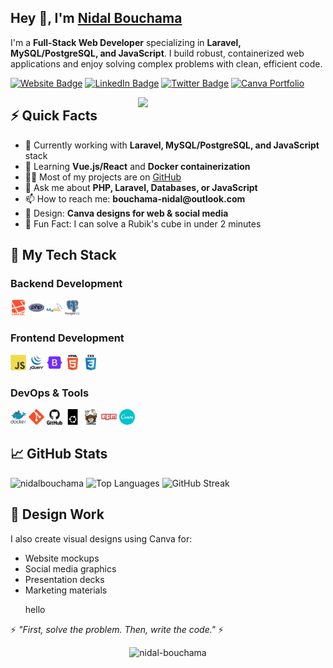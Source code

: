 <h2>Hey 👋, I'm <a href="https://github.com/nidal-bouchama">Nidal Bouchama</a></h2>
<p>I'm a <strong>Full-Stack Web Developer</strong> specializing in <strong>Laravel, MySQL/PostgreSQL, and JavaScript</strong>. I build robust, containerized web applications and enjoy solving complex problems with clean, efficient code.</p>

<p>
  <a href="https://nidalbouchama.com"><img src="https://img.shields.io/badge/-nidalbouchama.com-4E69C8?style=flat-square&amp;labelColor=4E69C8&amp;logo=Firefox&amp;link=https://nidalbouchama.com" alt="Website Badge"></a>
  <a href="https://www.linkedin.com/in/nidal-bouchama"><img src="https://img.shields.io/badge/-@nidalbouchama-0077B5?style=flat-square&amp;labelColor=0077B5&amp;logo=LinkedIn&amp;link=https://www.linkedin.com/in/nidalbouchama" alt="LinkedIn Badge"></a>
  <a href="https://x.com/Goat_nidal27"><img src="https://img.shields.io/badge/-@Goat_nidal27-1DA1F2?style=flat-square&amp;labelColor=1DA1F2&amp;logo=X&amp;link=https://x.com/Goat_nidal27" alt="Twitter Badge"></a>
  <a href="https://www.canva.com/design/DAF_XXXXXX/view"><img src="https://img.shields.io/badge/My%20Portfolio-%2300C4CC.svg?style=flat-square&logo=canva&logoColor=white" alt="Canva Portfolio"></a>
</p>

<img align="right" src="https://media.giphy.com/media/M9gbBd9nbDrOTu1Mqx/giphy.gif" width="300" style="color:white"/>

<h2>⚡️ Quick Facts</h2>
<ul>
  <li>🔭 Currently working with <strong>Laravel, MySQL/PostgreSQL, and JavaScript</strong> stack</li>
  <li>🌱 Learning <strong>Vue.js/React</strong> and <strong>Docker containerization</strong></li>
  <li>👨‍💻 Most of my projects are on <a href="https://github.com/nidal-bouchama">GitHub</a></li>
  <li>💬 Ask me about <strong>PHP, Laravel, Databases, or JavaScript</strong></li>
  <li>📫 How to reach me: <strong>bouchama-nidal@outlook.com</strong></li>
  <li>🎨 Design: <strong>Canva designs for web & social media</strong></li>
  <li>🎉 Fun Fact: I can solve a Rubik's cube in under 2 minutes</li>
</ul>

<h2>🚀 My Tech Stack</h2>

<h3>Backend Development</h3>
<p align="left">
  <img src="https://raw.githubusercontent.com/devicons/devicon/master/icons/laravel/laravel-plain-wordmark.svg" alt="laravel" width="25" height="25" />
  <img src="https://raw.githubusercontent.com/devicons/devicon/master/icons/php/php-original.svg" alt="php" width="25" height="25" />
  <img src="https://raw.githubusercontent.com/devicons/devicon/master/icons/mysql/mysql-original-wordmark.svg" alt="mysql" width="25" height="25" />
  <img src="https://raw.githubusercontent.com/devicons/devicon/master/icons/postgresql/postgresql-original-wordmark.svg" alt="postgresql" width="25" height="25" />
</p>

<h3>Frontend Development</h3>
<p align="left">
  <img src="https://raw.githubusercontent.com/devicons/devicon/master/icons/javascript/javascript-original.svg" alt="javascript" width="25" height="25" />
  <img src="https://raw.githubusercontent.com/devicons/devicon/master/icons/jquery/jquery-original-wordmark.svg" alt="jquery" width="25" height="25" />
  <img src="https://raw.githubusercontent.com/devicons/devicon/master/icons/bootstrap/bootstrap-plain.svg" alt="bootstrap" width="25" height="25" />
  <img src="https://raw.githubusercontent.com/devicons/devicon/master/icons/html5/html5-original-wordmark.svg" alt="html5" width="25" height="25" />
  <img src="https://raw.githubusercontent.com/devicons/devicon/master/icons/css3/css3-original-wordmark.svg" alt="css3" width="25" height="25" />
</p>

<h3>DevOps & Tools</h3>
<p align="left">
  <img src="https://raw.githubusercontent.com/devicons/devicon/master/icons/docker/docker-original-wordmark.svg" alt="docker" width="25" height="25" />
  <img src="https://raw.githubusercontent.com/devicons/devicon/master/icons/git/git-original.svg" alt="git" width="25" height="25" />
  <img src="https://raw.githubusercontent.com/devicons/devicon/master/icons/github/github-original-wordmark.svg" alt="github" width="25" height="25" />
  <img src="https://raw.githubusercontent.com/devicons/devicon/master/icons/ubuntu/ubuntu-plain.svg" alt="ubuntu" width="25" height="25" />
  <img src="https://raw.githubusercontent.com/devicons/devicon/master/icons/composer/composer-original.svg" alt="composer" width="25" height="25" />
  <img src="https://raw.githubusercontent.com/devicons/devicon/master/icons/npm/npm-original-wordmark.svg" alt="npm" width="25" height="25" />
  <img src="https://raw.githubusercontent.com/devicons/devicon/master/icons/canva/canva-original.svg" alt="canva" width="25" height="25" />
</p>

<h2>📈 GitHub Stats</h2>
<p>
  <img src="https://github-readme-stats.vercel.app/api?username=nidal-bouchama&show_icons=true&count_private=true&theme=radical" alt="nidalbouchama" />
  <img src="https://github-readme-stats.vercel.app/api/top-langs/?username=nidal-bouchama&layout=compact&theme=radical" alt="Top Languages" />
  <img src="https://github-readme-streak-stats.herokuapp.com/?user=nidal-bouchama&theme=radical" alt="GitHub Streak" />
</p>

<h2>🎨 Design Work</h2>
<p>I also create visual designs using Canva for:</p>
<ul>
  <li>Website mockups</li>
  <li>Social media graphics</li>
  <li>Presentation decks</li>
  <li>Marketing materials</li>
  <p>hello</p>
</ul>

<p>⚡ <em>"First, solve the problem. Then, write the code."</em> ⚡</p>

<div align="center">
  <img src="https://komarev.com/ghpvc/?username=nidal-bouchama&label=Profile%20views&color=0e75b6&style=flat" alt="nidal-bouchama" /> 
</div>
